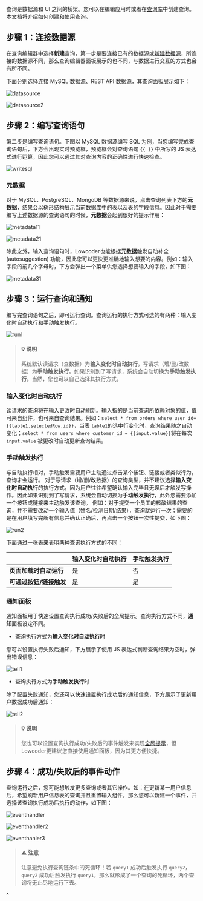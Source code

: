 查询是数据源和 UI 之间的桥梁。您可以在编辑应用时或者在[查询库](query-library.md)中创建查询。本文档将介绍如何创建和使用查询。

## 步骤 1：连接数据源

在查询编辑器中选择**新建**查询，第一步是要连接已有的数据源或[新建数据源](datasource.md)，所连接的数据源不同，那么查询编辑器面板展示的也不同，与数据进行交互的方式也会有所不同。

下面分别选择连接 MySQL 数据源、REST API 数据源，其查询面板展示如下：

![datasource](assets/datasource-20231002173453-sh93w7l.png)

![datasource2](assets/datasource2-20231002173453-wpnup7q.png)

## 步骤 2：编写查询语句

第二步是编写查询语句。下图以 MySQL 数据源编写 SQL 为例，当您编写完成查询语句后，下方会出现实时预览框，预览框会对查询语句 `{{ }}`​ 中所写的 JS 表达式进行运算，因此您可以通过其对查询内容的正确性进行快速检查。

![writesql](assets/writesql-20231002173453-5h5bxfm.png)

### 元数据

对于 MySQL、PostgreSQL、MongoDB 等数据源来说，点击查询列表下方的​**元数据**​，结果会以树形结构展示当前数据库中的表以及表的字段信息。因此对于需要编写上述数据源的查询语句的时候，**元数据**会起到很好的提示作用：

![metadata11](assets/metadata11-20231002173453-vdv7w93.png)

![metadata21](assets/metadata21-20231002173453-c3dx8pt.png)

除此之外，输入查询语句时，Lowcoder也能根据**元数据**触发自动补全 (autosuggestion) 功能，因此您可以更快更准确地输入想要的内容。例如：输入字段的前几个字母时，下方会弹出一个菜单供您选择想要输入的字段，如下图：

![metadata31](assets/metadata31-20231002173453-4xficjf.png)

## 步骤 3：运行查询和通知

编写完查询语句之后，即可运行查询。查询运行的执行方式可选的有两种：输入变化时自动执行和手动触发执行。

![run1](assets/run1-20231002173453-61ait2c.png)

> #### 💡 说明
>
> 系统默认读请求（查数据）为​**输入变化时自动执行**​，写请求（增/删/改数据）为​**手动触发执行**​。如果识别到了写请求，系统会自动切换为​**手动触发执行**​。当然，您也可以自己选择其执行方式。

### 输入变化时自动执行

读请求的查询将在输入更改时自动刷新。输入指的是当前查询所依赖对象的值，值可来自组件，也可来自查询结果。例如：`select * from orders where user_id={{table1.selectedRow.id}}`​ ，当表 `table1`​ 的选中行变化时，查询结果随之自动变化；`select * from users where customer_id = {{input.value}}`​ 将在每次 `input.value`​ 被更改时自动更新查询结果。

### 手动触发执行

与自动执行相对，手动触发需要用户主动通过点击某个按钮、链接或者类似行为，查询才会运行。 对于写请求（增/删/改数据）的查询类型，并不建议选择**输入变化时自动执行**的执行方式，因为用户往往希望确认输入完毕且无误后才触发写操作。因此如果识别到了写请求，系统会自动切换为​**手动触发执行**​，此外您需要添加一个按钮或链接来主动触发该查询。 例如：对于提交一个员工的核酸结果的查询，并不需要改动一个输入值（姓名/检测日期/结果），查询就运行一次；需要的是在用户填写完所有信息并确认正确后，再点击一个按钮一次性提交，如下图：

![run2](assets/run2-20231002173453-io6acub.png)

下面通过一张表来表明两种查询执行方式的不同：

|                | **输入变化时自动执行** | **手动触发执行** |
| -------------- | ------------- | ---------- |
| **页面加载时自动运行**  | 是             | 否          |
| **可通过按钮/链接触发** | 是             | 是          |

### 通知面板

通知面板用于快速设置查询执行成功/失败后的全局提示。查询执行方式不同，**通知**面板设定不同。

* 查询执行方式为**输入变化时自动执行**时

您可以设置执行失败后通知，下方展示了使用 JS 表达式判断查询结果为空时，弹出错误信息：

![tell1](assets/tell1-20231002173453-t43drmb.png)

* 查询执行方式为**手动触发执行**时

除了配置失败通知，您还可以快速设置执行成功后的通知信息，下方展示了更新用户数据成功后通知：

![tell2](assets/tell2-20231002173453-bin5q9w.png)

> #### 💡 说明
>
> 您也可以设置查询执行成功/失败后的事件触发来实现[全局提示](event-handler.md)，但Lowcoder更建议您直接使用通知面板，因为其更方便快捷。

## 步骤 4：成功/失败后的事件动作

查询运行之后，您可能想触发更多查询或者其它操作。如：在更新某一用户信息后，希望刷新用户信息表的查询并且重置输入组件，那么您可以新建一个事件，并选择该查询执行成功后执行的动作，如下图：

![eventhandler](assets/eventhandler-20231002173453-b1uk6eq.png)

![eventhandler2](assets/eventhandler2-20231002173453-66a7frv.png)

![eventhanler3](assets/eventhanler3-20231002173453-3eqpifo.png)

> #### ⚠️ 注意
>
> 注意避免执行查询链条中的死循环！若 `query1`​ 成功后触发执行 `query2`​，`query2`​ 成功后触发执行 `query1`​，那么就形成了一个查询的死循环，两个查询将无止尽地运行下去。

^

